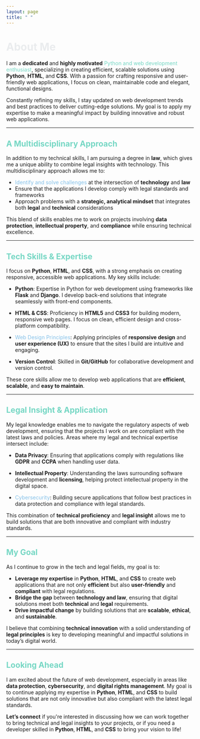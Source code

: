 ```yaml
---
layout: page
title: " "
---
```


# <span style="color:#EAECEE;">About Me</span>

I am a **dedicated** and **highly motivated** <span style="color:#76D7C4;">Python and web development enthusiast</span>, specializing in creating efficient, scalable solutions using **Python**, **HTML**, and **CSS**. With a passion for crafting responsive and user-friendly web applications, I focus on clean, maintainable code and elegant, functional designs.

Constantly refining my skills, I stay updated on web development trends and best practices to deliver cutting-edge solutions. My goal is to apply my expertise to make a meaningful impact by building innovative and robust web applications.

---

## <span style="color:#76D7C4;">A Multidisciplinary Approach</span>

In addition to my technical skills, I am pursuing a degree in **law**, which gives me a unique ability to combine legal insights with technology. This multidisciplinary approach allows me to:

- <span style="color:#85C1E9;">Identify and solve challenges</span> at the intersection of **technology** and **law**
- Ensure that the applications I develop comply with legal standards and frameworks
- Approach problems with a **strategic, analytical mindset** that integrates both **legal** and **technical** considerations

This blend of skills enables me to work on projects involving **data protection**, **intellectual property**, and **compliance** while ensuring technical excellence.

---

## <span style="color:#76D7C4;">Tech Skills & Expertise</span>

I focus on **Python**, **HTML**, and **CSS**, with a strong emphasis on creating responsive, accessible web applications. My key skills include:

- **Python**: Expertise in Python for web development using frameworks like **Flask** and **Django**. I develop back-end solutions that integrate seamlessly with front-end components.
  
- **HTML & CSS**: Proficiency in **HTML5** and **CSS3** for building modern, responsive web pages. I focus on clean, efficient design and cross-platform compatibility.

- <span style="color:#85C1E9;">Web Design Principles</span>: Applying principles of **responsive design** and **user experience (UX)** to ensure that the sites I build are intuitive and engaging.

- **Version Control**: Skilled in **Git/GitHub** for collaborative development and version control.

These core skills allow me to develop web applications that are **efficient**, **scalable**, and **easy to maintain**.

---

## <span style="color:#76D7C4;">Legal Insight & Application</span>

My legal knowledge enables me to navigate the regulatory aspects of web development, ensuring that the projects I work on are compliant with the latest laws and policies. Areas where my legal and technical expertise intersect include:

- **Data Privacy**: Ensuring that applications comply with regulations like **GDPR** and **CCPA** when handling user data.

- **Intellectual Property**: Understanding the laws surrounding software development and **licensing**, helping protect intellectual property in the digital space.

- <span style="color:#85C1E9;">Cybersecurity</span>: Building secure applications that follow best practices in data protection and compliance with legal standards.

This combination of **technical proficiency** and **legal insight** allows me to build solutions that are both innovative and compliant with industry standards.

---

## <span style="color:#76D7C4;">My Goal</span>

As I continue to grow in the tech and legal fields, my goal is to:

- **Leverage my expertise** in **Python**, **HTML**, and **CSS** to create web applications that are not only **efficient** but also **user-friendly** and **compliant** with legal regulations.
- **Bridge the gap** between **technology and law**, ensuring that digital solutions meet both **technical** and **legal** requirements.
- **Drive impactful change** by building solutions that are **scalable**, **ethical**, and **sustainable**.

I believe that combining **technical innovation** with a solid understanding of **legal principles** is key to developing meaningful and impactful solutions in today’s digital world.

---

## <span style="color:#76D7C4;">Looking Ahead</span>

I am excited about the future of web development, especially in areas like **data protection**, **cybersecurity**, and **digital rights management**. My goal is to continue applying my expertise in **Python**, **HTML**, and **CSS** to build solutions that are not only innovative but also compliant with the latest legal standards.

**Let’s connect** if you're interested in discussing how we can work together to bring technical and legal insights to your projects, or if you need a developer skilled in **Python**, **HTML**, and **CSS** to bring your vision to life!





